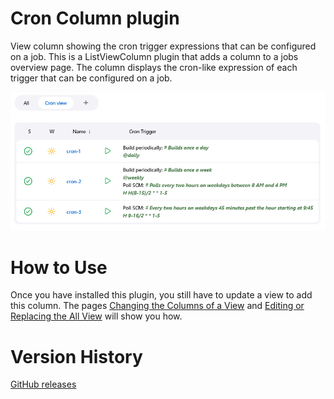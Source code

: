 # Cron Column plugin

View column showing the cron trigger expressions that can be configured on a job.
This is a ListViewColumn plugin that adds a column to a jobs overview page.
The column displays the cron-like expression of each trigger that can be configured on a job.

![](docs/images/cron-column.png)

# How to Use

Once you have installed this plugin, you still have to update a view to add this column.
The pages [Changing the Columns of a View](https://wiki.jenkins.io/display/JENKINS/Changing+the+Columns+of+a+View)
and [Editing or Replacing the All View](https://wiki.jenkins.io/display/JENKINS/Editing+or+Replacing+the+All+View)
will show you how.

# Version History

[GitHub releases](https://github.com/jenkinsci/cron_column-plugin/releases)
